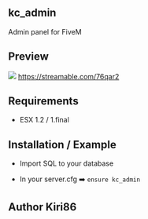 ## kc_admin
 Admin panel for FiveM

## Preview
![](https://i.imgur.com/2MtcRCy.jpg)
https://streamable.com/76qar2

## Requirements
 - ESX 1.2 / 1.final

## Installation / Example

- Import SQL to your database

- In your server.cfg ➡️
```ensure kc_admin```

## Author Kiri86
